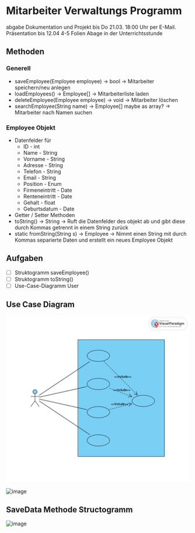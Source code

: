 # Mitarbeiter Verwaltungs Programm
abgabe  Dokumentation und Projekt bis Do 21.03. 18:00 Uhr per E-Mail.
Präsentation bis 12.04 4-5 Folien Abage in der Unterrichtsstunde 
## Methoden
### Generell
- saveEmployee(Employee employee) -> bool -> Mitarbeiter speichern/neu anlegen
- loadEmployees() -> Employee\[] -> Mitarbeiterliste laden
- deleteEmployee(Employee employee) -> void -> Mitarbeiter löschen
- searchEmployee(String name) -> Employee\[] maybe as array? -> Mitarbeiter nach Namen suchen
### Employee Objekt
- Datenfelder für
	- ID - int
	- Name - String
	- Vorname - String
	- Adresse - String
	- Telefon - String
	- Email - String
	- Position - Enum
	- Firmeneintritt - Date
	- Renteneintritt - Date
	- Gehalt - float
	- Geburtsdatum - Date
- Getter / Setter Methoden
- toString() -> String -> Ruft die Datenfelder des objekt ab und gibt diese durch Kommas getrennt in einem String zurück
- static fromString(String s) -> Employee -> Nimmt einen String mit durch Kommas separierte Daten und erstellt ein neues Employee Objekt

## Aufgaben
- [ ] Struktogramm saveEmployee()
- [ ] Struktogramm toString()
- [ ] Use-Case-Diagramm User

## Use Case Diagram
![Use Case Diagram](docfiles/Use%20Case.svg)

![image](https://github.com/Rexxic/mitarbeiter_verwaltung/assets/156774741/5deb52ab-a8ad-471d-9044-1616036271b2)

## SaveData Methode Structogramm
![image](https://github.com/Rexxic/mitarbeiter_verwaltung/assets/156774741/55105136-50b0-4983-80a4-3bb52557e606)
